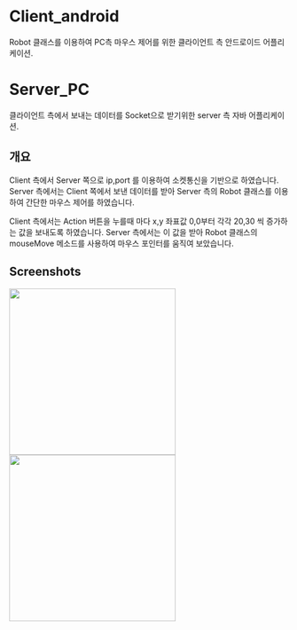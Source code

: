 # Client_android
Robot 클래스를 이용하여 PC측 마우스 제어를 위한 클라이언트 측 안드로이드 어플리케이션.

# Server_PC
클라이언트 측에서 보내는 데이터를 Socket으로 받기위한 server 측 자바 어플리케이션.


개요
-----------------------
Client 측에서 Server 쪽으로 ip,port 를 이용하여 소켓통신을 기반으로 하였습니다.
Server 측에서는 Client 쪽에서 보낸 데이터를 받아 Server 측의 Robot 클래스를 이용하여 간단한 마우스 제어를 하였습니다.

Client 측에서는 Action 버튼을 누를때 마다 x,y 좌표값 0,0부터 각각 20,30 씩 증가하는 값을 보내도록 하였습니다.
Server 측에서는 이 값을 받아 Robot 클래스의 mouseMove 메소드를 사용하여 마우스 포인터를 움직여 보았습니다.


Screenshots
-----------------------
<div>
<img width="300" src = "https://user-images.githubusercontent.com/31503178/51472295-66f68580-1dbc-11e9-8d61-500a07c570a1.png">
<img width="300" src = https://user-images.githubusercontent.com/31503178/51472175-1ed76300-1dbc-11e9-84f1-a774790ab14e.jpg>
</div>

